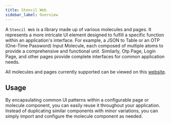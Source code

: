 ```yaml
---
title: Stencil Web
sidebar_label: Overview
---
```


<head>
  <title> Overview </title>
  <meta name="description" content="your meta content goes here" />
</head>

A `Stencil Web` is a library made up of various molecules and pages. It represents a more intricate UI element designed to fulfill a specific function within an application's interface. For example, a JSON to Table or an OTP (One-Time Password) Input Molecule, each composed of multiple atoms to provide a comprehensive and functional unit. Similarly, Otp Page, Login Page, and other pages provide complete interfaces for common application needs.

All molecules and pages currently supported can be viewed on this [website](https://stencil-ui-templates.vercel.app/).

## Usage

By encapsulating common UI patterns within a configurable page or molecule component, you can easily reuse it throughout your application. Instead of duplicating similar components with minor variations, you can simply import and configure the molecule component as needed.

